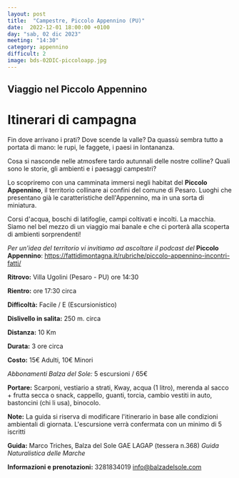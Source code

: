 ```yaml
---
layout: post
title:  "Campestre, Piccolo Appennino (PU)"
date:  2022-12-01 18:00:00 +0100
day: "sab, 02 dic 2023"
meeting: "14:30"
category: appennino 
difficult: 2
image: bds-02DIC-piccoloapp.jpg
---
```


## Viaggio nel Piccolo Appennino

# Itinerari di campagna

Fin dove arrivano i prati? Dove scende la valle? Da quassù sembra tutto a portata di mano: le rupi, le faggete, i paesi in lontananza. 

Cosa si nasconde nelle atmosfere tardo autunnali delle nostre colline? Quali sono le storie, gli ambienti e i paesaggi campestri?

Lo scopriremo con una camminata immersi negli habitat del **Piccolo Appennino**, il territorio collinare ai confini del comune di Pesaro. Luoghi che presentano già le caratteristiche dell'Appennino, ma in una sorta di miniatura.

Corsi d'acqua, boschi di latifoglie, campi coltivati e incolti. La macchia. Siamo nel bel mezzo di un viaggio mai banale e che ci porterà alla scoperta di ambienti sorprendenti!

*Per un'idea del territorio vi invitiamo ad ascoltare il podcast del* **Piccolo Appennino**: https://fattidimontagna.it/rubriche/piccolo-appennino-incontri-fatti/

**Ritrovo:** Villa Ugolini (Pesaro - PU) ore 14:30

**Rientro:** ore 17:30 circa 

**Difficoltà:** Facile / E (Escursionistico)

**Dislivello in salita:**  250 m. circa

**Distanza:** 10 Km

**Durata:** 3 ore circa

**Costo:** 15€ Adulti, 10€ Minori

*Abbonamenti Balza del Sole:* 5 escursioni / 65€

**Portare:** Scarponi, vestiario a strati, Kway, acqua (1 litro), merenda al sacco + frutta secca o snack, cappello, guanti, torcia, cambio vestiti in auto, bastoncini (chi li usa), binocolo. 

**Note:** La guida si riserva di modificare l'itinerario in base alle condizioni ambientali di giornata. L'escursione verrà confermata con un minimo di 5 iscritti

**Guida:** Marco Triches, Balza del Sole GAE LAGAP (tessera n.368)
*Guida Naturalistica delle Marche*

**Informazioni e prenotazioni:** 3281834019 info@balzadelsole.com
